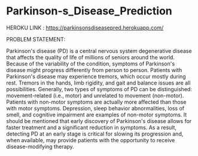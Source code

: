 # Parkinson-s_Disease_Prediction

HEROKU LINK :  https://parkinsonsdiseasepred.herokuapp.com/ 
          
PROBLEM STATEMENT:  
   
Parkinson's disease (PD) is a central nervous system degenerative disease that affects the quality of life of millions of seniors around the world. Because of the variability of the condition, symptoms of Parkinson's disease might progress differently from person to person. Patients with Parkinson's disease may experience tremors, which occur mostly during rest. Tremors in the hands, limb rigidity, and gait and balance issues are all possibilities. Generally, two types of symptoms of PD can be distinguished: movement-related (i.e., motor) and unrelated to movement (non-motor). Patients with non-motor symptoms are actually more affected than those with motor symptoms. Depression, sleep behavior abnormalities, loss of smell, and cognitive impairment are examples of non-motor symptoms. It should be mentioned that early discovery of Parkinson's disease allows for faster treatment and a significant reduction in symptoms. As a result, detecting PD at an early stage is critical for slowing its progression and, when available, may provide patients with the opportunity to receive disease-modifying therapy.


